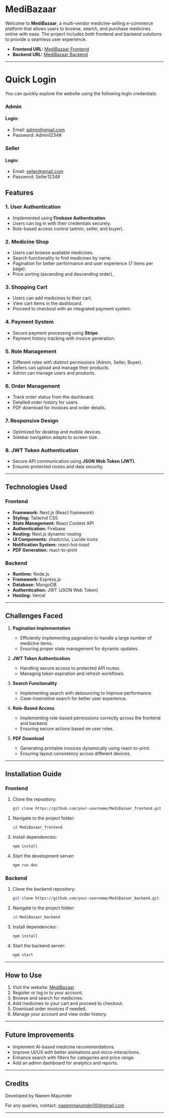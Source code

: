 # MediBazaar

Welcome to **MediBazaar**, a multi-vendor medicine-selling e-commerce platform that allows users to browse, search, and purchase medicines online with ease. The project includes both frontend and backend solutions to provide a seamless user experience.

- **Frontend URL:** [MediBazaar Frontend](https://medi-bazaar.web.app/)
- **Backend URL:** [MediBazaar Backend](https://medi-bazaar-backend.vercel.app/)

---

# Quick Login

You can quickly explore the website using the following login credentials:

### Admin 
#### Login:
- Email: admin@gmail.com
- Password: Admin1234#

### Seller 
#### Login:
- Email: seller@gmail.com
- Password: Seller1234#

## Features

### 1. User Authentication
- Implemented using **Firebase Authentication**.
- Users can log in with their credentials securely.
- Role-based access control (admin, seller, and buyer).

### 2. Medicine Shop
- Users can browse available medicines.
- Search functionality to find medicines by name.
- Pagination for better performance and user experience (7 items per page).
- Price sorting (ascending and descending order).

### 3. Shopping Cart
- Users can add medicines to their cart.
- View cart items in the dashboard.
- Proceed to checkout with an integrated payment system.

### 4. Payment System
- Secure payment processing using **Stripe**.
- Payment history tracking with invoice generation.

### 5. Role Management
- Different roles with distinct permissions (Admin, Seller, Buyer).
- Sellers can upload and manage their products.
- Admin can manage users and products.

### 6. Order Management
- Track order status from the dashboard.
- Detailed order history for users.
- PDF download for invoices and order details.

### 7. Responsive Design
- Optimized for desktop and mobile devices.
- Sidebar navigation adapts to screen size.

### 8. JWT Token Authentication
- Secure API communication using **JSON Web Token (JWT)**.
- Ensures protected routes and data security.

---

## Technologies Used

### Frontend
- **Framework:** Next.js (React framework)
- **Styling:** Tailwind CSS
- **State Management:** React Context API
- **Authentication:** Firebase
- **Routing:** Next.js dynamic routing
- **UI Components:** shadcn/ui, Lucide icons
- **Notification System:** react-hot-toast
- **PDF Generation:** react-to-print

### Backend
- **Runtime:** Node.js
- **Framework:** Express.js
- **Database:** MongoDB
- **Authentication:** JWT (JSON Web Token)
- **Hosting:** Vercel

---

## Challenges Faced

1. **Pagination Implementation**
   - Efficiently implementing pagination to handle a large number of medicine items.
   - Ensuring proper state management for dynamic updates.

2. **JWT Token Authentication**
   - Handling secure access to protected API routes.
   - Managing token expiration and refresh workflows.

3. **Search Functionality**
   - Implementing search with debouncing to improve performance.
   - Case-insensitive search for better user experience.

4. **Role-Based Access**
   - Implementing role-based permissions correctly across the frontend and backend.
   - Ensuring secure actions based on user roles.

5. **PDF Download**
   - Generating printable invoices dynamically using react-to-print.
   - Ensuring layout consistency across different devices.

---

## Installation Guide

### Frontend
1. Clone the repository:
   ```bash
   git clone https://github.com/your-username/MediBazaar_frontend.git
   ```
2. Navigate to the project folder:
   ```bash
   cd MediBazaar_frontend
   ```
3. Install dependencies:
   ```bash
   npm install
   ```
4. Start the development server:
   ```bash
   npm run dev
   ```

### Backend
1. Clone the backend repository:
   ```bash
   git clone https://github.com/your-username/MediBazaar_backend.git
   ```
2. Navigate to the project folder:
   ```bash
   cd MediBazaar_backend
   ```
3. Install dependencies:
   ```bash
   npm install
   ```
4. Start the backend server:
   ```bash
   npm start
   ```

---

## How to Use

1. Visit the website: [MediBazaar](https://medi-bazaar.web.app/)
2. Register or log in to your account.
3. Browse and search for medicines.
4. Add medicines to your cart and proceed to checkout.
5. Download order invoices if needed.
6. Manage your account and view order history.

---

## Future Improvements

- Implement AI-based medicine recommendations.
- Improve UI/UX with better animations and micro-interactions.
- Enhance search with filters for categories and price range.
- Add an admin dashboard for analytics and reports.

---

## Credits

Developed by Naeem Majumder

For any queries, contact: naeemmajumder00@gmail.com

---


